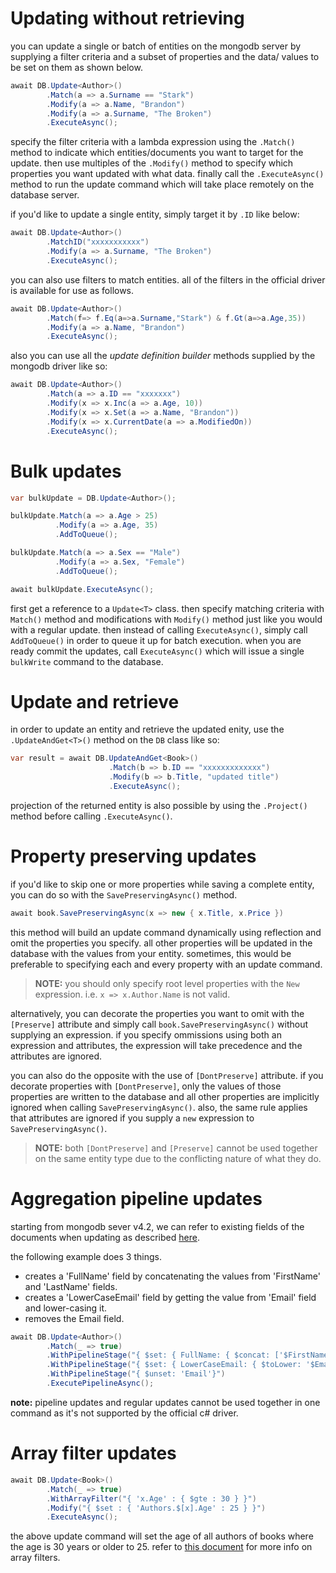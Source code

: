 # Updating without retrieving
you can update a single or batch of entities on the mongodb server by supplying a filter criteria and a subset of properties and the data/ values to be set on them as shown below.
```csharp
await DB.Update<Author>()
        .Match(a => a.Surname == "Stark")
        .Modify(a => a.Name, "Brandon")
        .Modify(a => a.Surname, "The Broken")
        .ExecuteAsync();
```
specify the filter criteria with a lambda expression using the `.Match()` method to indicate which entities/documents you want to target for the update. then use multiples of the `.Modify()` method to specify which properties you want updated with what data. finally call the `.ExecuteAsync()` method to run the update command which will take place remotely on the database server.

if you'd like to update a single entity, simply target it by `.ID` like below:
```csharp
await DB.Update<Author>()
        .MatchID("xxxxxxxxxxx")
        .Modify(a => a.Surname, "The Broken")
        .ExecuteAsync();
```

you can also use filters to match entities. all of the filters in the official driver is available for use as follows.
```csharp
await DB.Update<Author>()
        .Match(f=> f.Eq(a=>a.Surname,"Stark") & f.Gt(a=>a.Age,35))
        .Modify(a => a.Name, "Brandon")
        .ExecuteAsync();
```

also you can use all the _update definition builder_ methods supplied by the mongodb driver like so:
```csharp
await DB.Update<Author>()
        .Match(a => a.ID == "xxxxxxx")
        .Modify(x => x.Inc(a => a.Age, 10))
        .Modify(x => x.Set(a => a.Name, "Brandon"))
        .Modify(x => x.CurrentDate(a => a.ModifiedOn))
        .ExecuteAsync();
```

# Bulk updates
```csharp
var bulkUpdate = DB.Update<Author>();

bulkUpdate.Match(a => a.Age > 25)
          .Modify(a => a.Age, 35)
          .AddToQueue();

bulkUpdate.Match(a => a.Sex == "Male")
          .Modify(a => a.Sex, "Female")
          .AddToQueue();

await bulkUpdate.ExecuteAsync();
```
first get a reference to a `Update<T>` class. then specify matching criteria with `Match()` method and modifications with `Modify()` method just like you would with a regular update. then instead of calling `ExecuteAsync()`, simply call `AddToQueue()` in order to queue it up for batch execution. when you are ready commit the updates, call `ExecuteAsync()` which will issue a single `bulkWrite` command to the database.

# Update and retrieve

in order to update an entity and retrieve the updated enity, use the `.UpdateAndGet<T>()` method on the `DB` class like so:

```csharp
var result = await DB.UpdateAndGet<Book>()
                      .Match(b => b.ID == "xxxxxxxxxxxxx")
                      .Modify(b => b.Title, "updated title")
                      .ExecuteAsync();
```

projection of the returned entity is also possible by using the `.Project()` method before calling `.ExecuteAsync()`. 

# Property preserving updates
if you'd like to skip one or more properties while saving a complete entity, you can do so with the `SavePreservingAsync()` method.
```csharp
await book.SavePreservingAsync(x => new { x.Title, x.Price })
```
this method will build an update command dynamically using reflection and omit the properties you specify. all other properties will be updated in the database with the values from your entity. sometimes, this would be preferable to specifying each and every property with an update command.

> **NOTE:** you should only specify root level properties with the `New` expression. i.e. `x => x.Author.Name` is not valid.

alternatively, you can decorate the properties you want to omit with the `[Preserve]` attribute and simply call `book.SavePreservingAsync()` without supplying an expression. if you specify ommissions using both an expression and attributes, the expression will take precedence and the attributes are ignored.

you can also do the opposite with the use of `[DontPreserve]` attribute. if you decorate properties with `[DontPreserve]`, only the values of those properties are written to the database and all other properties are implicitly ignored when calling `SavePreservingAsync()`. also, the same rule applies that attributes are ignored if you supply a `new` expression to `SavePreservingAsync()`.

> **NOTE:** both `[DontPreserve]` and `[Preserve]` cannot be used together on the same entity type due to the conflicting nature of what they do.

# Aggregation pipeline updates
starting from mongodb sever v4.2, we can refer to existing fields of the documents when updating as described [here](https://docs.mongodb.com/master/reference/command/update/index.html#update-with-aggregation-pipeline).

the following example does 3 things.
- creates a 'FullName' field by concatenating the values from 'FirstName' and 'LastName' fields.
- creates a 'LowerCaseEmail' field by getting the value from 'Email' field and lower-casing it.
- removes the Email field.

```csharp
await DB.Update<Author>()
        .Match(_ => true)
        .WithPipelineStage("{ $set: { FullName: { $concat: ['$FirstName',' ','$LastName'] }}}")
        .WithPipelineStage("{ $set: { LowerCaseEmail: { $toLower: '$Email' } } }")
        .WithPipelineStage("{ $unset: 'Email'}")
        .ExecutePipelineAsync();
```
**note:** pipeline updates and regular updates cannot be used together in one command as it's not supported by the official c# driver.

# Array filter updates
```csharp
await DB.Update<Book>()
        .Match(_ => true)
        .WithArrayFilter("{ 'x.Age' : { $gte : 30 } }")
        .Modify("{ $set : { 'Authors.$[x].Age' : 25 } }")
        .ExecuteAsync();
```
the above update command will set the age of all authors of books where the age is 30 years or older to 25. refer to [this document](https://docs.mongodb.com/manual/reference/operator/update/positional-filtered/) for more info on array filters.